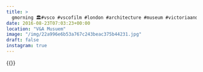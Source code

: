```yaml
---
title: >
  gmorning 🏛#vsco #vscofilm #london #architecture #museum #victoriaandalbertmuseum
date: 2016-08-23T07:03:23+00:00
location: "V&A Musuem"
image: "/img/22a996e6b53a767c243beac375b44231.jpg"
draft: false
instagram: true
---
```


{{<photo src="/img/22a996e6b53a767c243beac375b44231.jpg">}}
